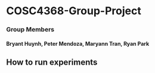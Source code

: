 # COSC4368-Group-Project

### Group Members 
#### Bryant Huynh, Peter Mendoza, Maryann Tran, Ryan Park  

## How to run experiments  


